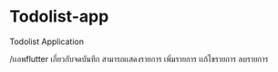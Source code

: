# Todolist-app
Todolist Application

/เเอพflutter เกี่ยวกับจดบันทึก สามารถเเสดงรายการ เพิ่มรายการ เเก้ไขรายการ ลบรายการ
